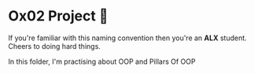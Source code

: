 # Ox02 Project 🚀

If you're familiar with this naming convention then you're an **ALX** student. Cheers to doing hard things.

In this folder, I'm practising about OOP and Pillars Of OOP
